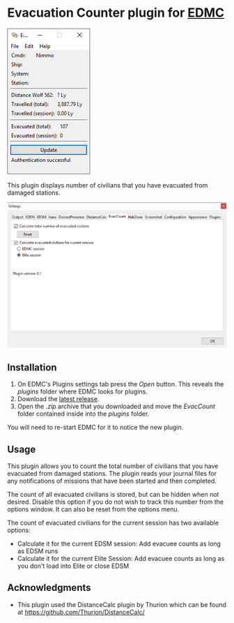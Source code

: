 # Evacuation Counter plugin for [EDMC](https://github.com/Marginal/EDMarketConnector/wiki)

![Screenshot](img/main_window.png)

This plugin displays number of civilians that you have evacuated from damaged stations.

![Screenshot](img/settings.png)


## Installation

1. On EDMC's Plugins settings tab press the _Open_ button. This reveals the _plugins_ folder where EDMC looks for plugins.
2. Download the [latest release](https://github.com/Nimmo/EvacCount/releases).
3. Open the _.zip_ archive that you downloaded and move the _EvacCount_ folder contained inside into the _plugins_ folder.

You will need to re-start EDMC for it to notice the new plugin.

## Usage

This plugin allows you to count the total number of civilians that you have evacuated from damaged stations. The plugin reads your journal files for any notifications of missions that have been started and then completed.

The count of all evacuated civilians is stored, but can be hidden when not desired. Disable this option if you do not wish to track this number from the options window. It can also be reset from the options menu.

The count of evacuated civilians for the current session has two available options:
* Calculate it for the current EDSM session: Add evacuee counts as long as EDSM runs
* Calculate it for the current Elite Session: Add evacuee counts as long as you don't load into Elite or close EDSM

## Acknowledgments
* This plugin used the DistanceCalc plugin by Thurion which can be found at https://github.com/Thurion/DistanceCalc/
